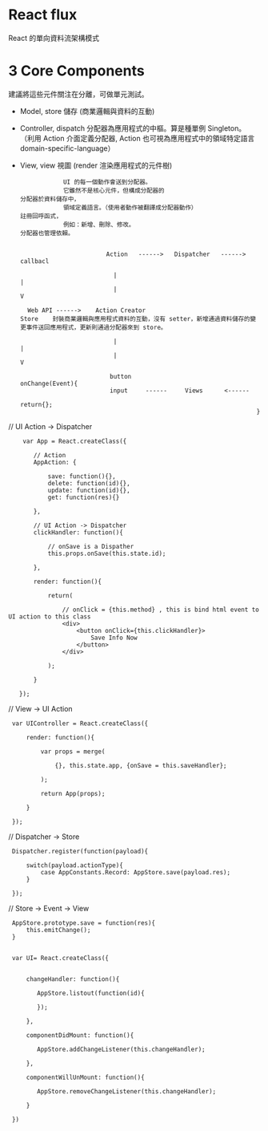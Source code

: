 # React flux
React 的單向資料流架構模式

# 3 Core Components

建議將這些元件關注在分離，可做單元測試。

* Model, store 儲存 (商業邏輯與資料的互動)

* Controller, dispatch 分配器為應用程式的中樞。算是種單例 Singleton。
 （利用 Action 介面定義分配器, Action 也可視為應用程式中的領域特定語言 domain-specific-language）

* View, view 視圖 (render 渲染應用程式的元件樹)


     
                                                                          
                                                                            
                                                                           
                  UI 的每一個動作會送到分配器。                          
                  它雖然不是核心元件，但構成分配器的                             分配器於資料儲存中，
                  領域定義語言。（使用者動作被翻譯成分配器動作）                   註冊回呼函式，
                  例如：新增、刪除、修改。                                     分配器也管理依賴。
            
                  
                              Action   ------>   Dispatcher   ------>   callbacl

                                |                                           |
                                |                                           V

        Web API ------>    Action Creator                                 Store    封裝商業邏輯與應用程式資料的互動，沒有 setter，新增通過資料儲存的變更事件送回應用程式，更新則通過分配器來到 store。

                                |                                           |
                                |                                           V

                               button                                    onChange(Event){
                               input     ------     Views      <------          
                                                                        return{};
                                                                        }
                                                                        
                                                                        

// UI Action -> Dispatcher
       
        var App = React.createClass({

           // Action
           AppAction: {

               save: function(){},
               delete: function(id){},
               update: function(id){},
               get: function(res){}

           },

           // UI Action -> Dispatcher
           clickHandler: function(){

               // onSave is a Dispather
               this.props.onSave(this.state.id);

           },

           render: function(){

               return(

                   // onClick = {this.method} , this is bind html event to UI action to this class
                   <div>
                       <button onClick={this.clickHandler}>
                           Save Info Now
                       </button>
                   </div>

               );

           }

       });


// View -> UI Action

     var UIController = React.createClass({

         render: function(){

             var props = merge(

                 {}, this.state.app, {onSave = this.saveHandler};

             );

             return App(props);

         }

     });

// Dispatcher -> Store

     Dispatcher.register(function(payload){

         switch(payload.actionType){
             case AppConstants.Record: AppStore.save(payload.res);
         }

     });

// Store -> Event -> View

     AppStore.prototype.save = function(res){
         this.emitChange();
     }
     
     
     var UI= React.createClass({
     
     
         changeHandler: function(){

            AppStore.listout(function(id){
            
            });

         },

         componentDidMount: function(){

            AppStore.addChangeListener(this.changeHandler);

         },

         componentWillUnMount: function(){

            AppStore.removeChangeListener(this.changeHandler);

         }     
     
     })
                                                                        
                                                                        
                                                                        
                                                                        
